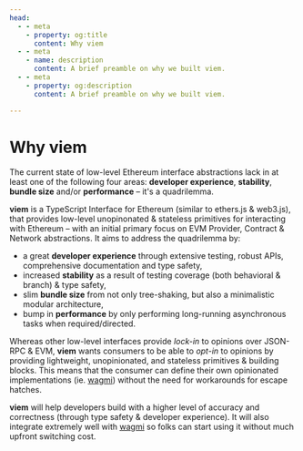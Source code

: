 ```yaml
---
head:
  - - meta
    - property: og:title
      content: Why viem
  - - meta
    - name: description
      content: A brief preamble on why we built viem.
  - - meta
    - property: og:description
      content: A brief preamble on why we built viem.

---
```


# Why viem

The current state of low-level Ethereum interface abstractions lack in at least one of the following four areas: **developer experience**, **stability**, **bundle size** and/or **performance** – it's a quadrilemma.

**viem** is a TypeScript Interface for Ethereum (similar to ethers.js & web3.js), that provides low-level unopinonated & stateless primitives for interacting with Ethereum – with an initial primary focus on EVM Provider, Contract & Network abstractions. It aims to address the quadrilemma by:

- a great **developer experience** through extensive testing, robust APIs, comprehensive documentation and type safety,
- increased **stability** as a result of testing coverage (both behavioral & branch) & type safety,
- slim **bundle size** from not only tree-shaking, but also a minimalistic modular architecture,
- bump in **performance** by only performing long-running asynchronous tasks when required/directed.

Whereas other low-level interfaces provide _lock-in_ to opinions over JSON-RPC & EVM, **viem** wants consumers to be able to _opt-in_ to opinions by providing lightweight, unopinionated, and stateless primitives & building blocks. This means that the consumer can define their own opinionated implementations (ie. [wagmi](https://wagmi.sh)) without the need for workarounds for escape hatches.

**viem** will help developers build with a higher level of accuracy and correctness (through type safety & developer experience). It will also integrate extremely well with [wagmi](https://wagmi.sh) so folks can start using it without much upfront switching cost.
